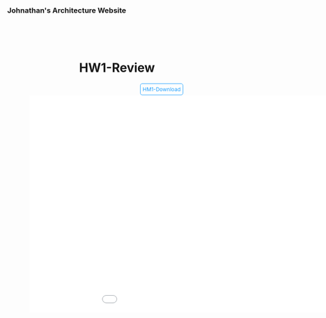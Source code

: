 ### Johnathan's Architecture Website

<html>
<head>
  <style>
    .box{
      text-align: center;
      padding: 50px;
    }
    a{
      font-size: 12px;
      padding: 5px;
      text-decoration: none;
      float: right;
      margin-right: 50px;
      color: #20a0ff;
      border-radius: 5px;
      border: 1px solid #20a0ff
    }
    a:hover{
      cursor: pointer;
      background: #20a0ff;
      color: #fff
    }
  </style>
</head>
<body>
  <div class="box">
    <h1>HW1-Review</h1>
    <div class="box2">
      <a href="HW1-Review.pdf">HM1-Download</a>
      <embed src="HW1-Review.pdf" width="1024" height="500">
    </div>
        </div>
</body>
</html>
